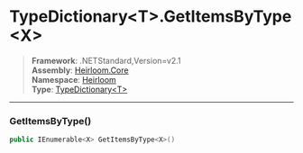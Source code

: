 # TypeDictionary\<T>.GetItemsByType\<X>

> **Framework**: .NETStandard,Version=v2.1  
> **Assembly**: [Heirloom.Core][0]  
> **Namespace**: [Heirloom][0]  
> **Type**: [TypeDictionary\<T>][1]

--------------------------------------------------------------------------------

### GetItemsByType<X>()

```cs
public IEnumerable<X> GetItemsByType<X>()
```

[0]: ../Heirloom.Core.md
[1]: Heirloom.TypeDictionary[T].md
